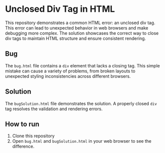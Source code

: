 # Unclosed Div Tag in HTML

This repository demonstrates a common HTML error: an unclosed div tag.  This error can lead to unexpected behavior in web browsers and make debugging more complex.  The solution showcases the correct way to close div tags to maintain HTML structure and ensure consistent rendering.

## Bug

The `bug.html` file contains a `div` element that lacks a closing tag.  This simple mistake can cause a variety of problems, from broken layouts to unexpected styling inconsistencies across different browsers.

## Solution

The `bugSolution.html` file demonstrates the solution. A properly closed `div` tag resolves the validation and rendering errors.

## How to run

1. Clone this repository
2. Open `bug.html` and `bugSolution.html` in your web browser to see the difference.